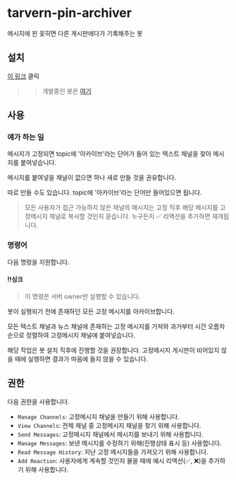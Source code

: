 # tarvern-pin-archiver

메시지에 핀 꽂히면 다른 게시판에다가 기록해주는 봇

## 설치

[이 링크](https://discord.com/api/oauth2/authorize?client_id=786477765205426176&permissions=76880&scope=bot) 클릭

>> 개발중인 봇은 [여기](https://discord.com/api/oauth2/authorize?client_id=786876831181045781&permissions=76880&scope=bot)

## 사용

### 얘가 하는 일

메시지가 고정되면 topic에 '아카이브'라는 단어가 들어 있는 텍스트 채널을 찾아 메시지를 붙여넣습니다.

메시지를 붙여넣을 채널이 없으면 하나 새로 만들 것을 권유합니다.

따로 만들 수도 있습니다. topic에 '아카이브'라는 단어만 들어있으면 됩니다.

> 모든 사용자가 접근 가능하지 않은 채널의 메시지는 고정 직후 해당 메시지를 고정메시지 채널로 복사할 것인지 묻습니다. 누구든지 ✅ 리액션을 추가하면 재개됩니다.

### 명령어

다음 명령을 지원합니다.

#### !!싱크

> 이 명령은 서버 owner만 실행할 수 있습니다.




봇이 실행되기 전에 존재하던 모든 고정 메시지를 아카이브합니다.

모든 텍스트 채널과 뉴스 채널에 존재하는 고정 메시지를 가져와 과거부터 시간 오름차순으로 정렬하여 고정메시지 채널에 붙여넣습니다.

해당 작업은 봇 설치 직후에 진행할 것을 권장합니다. 고정메시지 게시판이 비어있지 않을 때에 실행하면 결과가 마음에 들지 않을 수 있습니다.

## 권한

다음 권한을 사용합니다.

- `Manage Channels`: 고정메시지 채널을 만들기 위해 사용합니다.
- `View Channels`: 전체 채널 중 고정메시지 채널을 찾기 위해 사용합니다.
- `Send Messages`: 고정메시지 채널에서 메시지를 보내기 위해 사용합니다.
- `Manage Messages`: 보낸 메시지를 수정하기 위해(진행상태 표시 등) 사용합니다.
- `Read Message History`: 지난 고정 메시지들을 가져오기 위해 사용합니다.
- `Add Reaction`: 사용자에게 계속할 것인지 물을 때에 예시 리액션(✅, ❌)을 추가하기 위해 사용합니다.